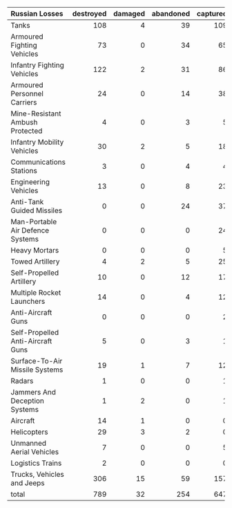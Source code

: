 | Russian Losses                    |   destroyed |   damaged |   abandoned |   captured |   total |
|:----------------------------------|------------:|----------:|------------:|-----------:|--------:|
| Tanks                             |         108 |         4 |          39 |        109 |     260 |
| Armoured Fighting Vehicles        |          73 |         0 |          34 |         65 |     172 |
| Infantry Fighting Vehicles        |         122 |         2 |          31 |         86 |     241 |
| Armoured Personnel Carriers       |          24 |         0 |          14 |         38 |      76 |
| Mine-Resistant Ambush Protected   |           4 |         0 |           3 |          5 |      12 |
| Infantry Mobility Vehicles        |          30 |         2 |           5 |         18 |      55 |
| Communications Stations           |           3 |         0 |           4 |          4 |      11 |
| Engineering Vehicles              |          13 |         0 |           8 |         23 |      44 |
| Anti-Tank Guided Missiles         |           0 |         0 |          24 |         37 |      61 |
| Man-Portable Air Defence Systems  |           0 |         0 |           0 |         24 |      24 |
| Heavy Mortars                     |           0 |         0 |           0 |          5 |       5 |
| Towed Artillery                   |           4 |         2 |           5 |         25 |      36 |
| Self-Propelled Artillery          |          10 |         0 |          12 |         17 |      39 |
| Multiple Rocket Launchers         |          14 |         0 |           4 |         12 |      30 |
| Anti-Aircraft Guns                |           0 |         0 |           0 |          2 |       2 |
| Self-Propelled Anti-Aircraft Guns |           5 |         0 |           3 |          1 |       9 |
| Surface-To-Air Missile Systems    |          19 |         1 |           7 |         12 |      39 |
| Radars                            |           1 |         0 |           0 |          1 |       2 |
| Jammers And Deception Systems     |           1 |         2 |           0 |          1 |       4 |
| Aircraft                          |          14 |         1 |           0 |          0 |      15 |
| Helicopters                       |          29 |         3 |           2 |          0 |      34 |
| Unmanned Aerial Vehicles          |           7 |         0 |           0 |          5 |      12 |
| Logistics Trains                  |           2 |         0 |           0 |          0 |       2 |
| Trucks, Vehicles and Jeeps        |         306 |        15 |          59 |        157 |     537 |
| total                             |         789 |        32 |         254 |        647 |    1722 |